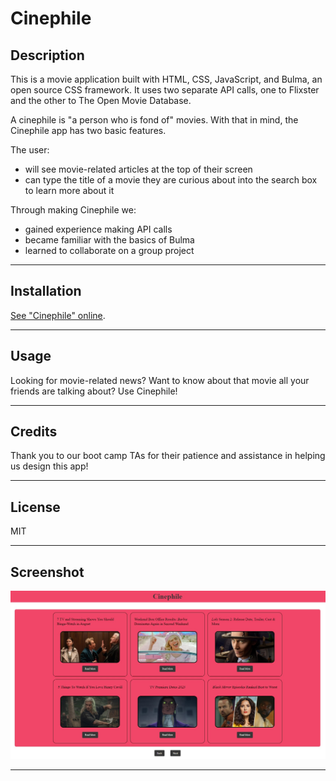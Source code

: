 # Cinephile

## Description

This is a movie application built with HTML, CSS, JavaScript, and Bulma, an open source CSS framework. It uses two separate API calls, one to Flixster and the other to The Open Movie Database.

A cinephile is "a person who is fond of" movies. With that in mind, the Cinephile app has two basic features. 

The user:

- will see movie-related articles at the top of their screen 
- can type the title of a movie they are curious about into the search box to learn more about it

Through making Cinephile we:

- gained experience making API calls
- became familiar with the basics of Bulma 
- learned to collaborate on a group project

---

## Installation

 [See "Cinephile" online](https://chaseostien.github.io/Team-5-Project/).

---

## Usage

Looking for movie-related news? Want to know about that movie all your friends are talking about? Use Cinephile!

---

## Credits

Thank you to our boot camp TAs for their patience and assistance in helping us design this app!

---

## License

MIT

---

## Screenshot

![Cinephile image](./assets/img/Cinephile%20screenshot.jpg)

---
